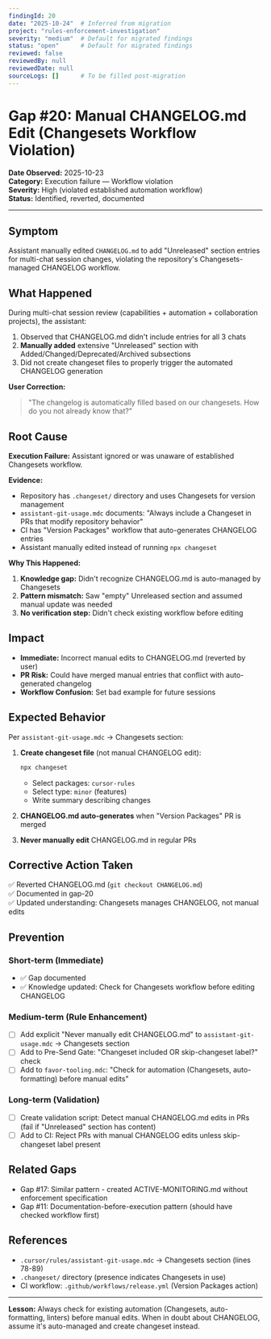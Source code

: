 ```yaml
---
findingId: 20
date: "2025-10-24"  # Inferred from migration
project: "rules-enforcement-investigation"
severity: "medium"  # Default for migrated findings
status: "open"      # Default for migrated findings
reviewed: false
reviewedBy: null
reviewedDate: null
sourceLogs: []      # To be filled post-migration
---
```


# Gap #20: Manual CHANGELOG.md Edit (Changesets Workflow Violation)

**Date Observed:** 2025-10-23  
**Category:** Execution failure — Workflow violation  
**Severity:** High (violated established automation workflow)  
**Status:** Identified, reverted, documented

---

## Symptom

Assistant manually edited `CHANGELOG.md` to add "Unreleased" section entries for multi-chat session changes, violating the repository's Changesets-managed CHANGELOG workflow.

## What Happened

During multi-chat session review (capabilities + automation + collaboration projects), the assistant:

1. Observed that CHANGELOG.md didn't include entries for all 3 chats
2. **Manually added** extensive "Unreleased" section with Added/Changed/Deprecated/Archived subsections
3. Did not create changeset files to properly trigger the automated CHANGELOG generation

**User Correction:**

> "The changelog is automatically filled based on our changesets. How do you not already know that?"

## Root Cause

**Execution Failure:** Assistant ignored or was unaware of established Changesets workflow.

**Evidence:**

- Repository has `.changeset/` directory and uses Changesets for version management
- `assistant-git-usage.mdc` documents: "Always include a Changeset in PRs that modify repository behavior"
- CI has "Version Packages" workflow that auto-generates CHANGELOG entries
- Assistant manually edited instead of running `npx changeset`

**Why This Happened:**

1. **Knowledge gap:** Didn't recognize CHANGELOG.md is auto-managed by Changesets
2. **Pattern mismatch:** Saw "empty" Unreleased section and assumed manual update was needed
3. **No verification step:** Didn't check existing workflow before editing

## Impact

- **Immediate:** Incorrect manual edits to CHANGELOG.md (reverted by user)
- **PR Risk:** Could have merged manual entries that conflict with auto-generated changelog
- **Workflow Confusion:** Set bad example for future sessions

## Expected Behavior

Per `assistant-git-usage.mdc` → Changesets section:

1. **Create changeset file** (not manual CHANGELOG edit):

   ```bash
   npx changeset
   ```

   - Select packages: `cursor-rules`
   - Select type: `minor` (features)
   - Write summary describing changes

2. **CHANGELOG.md auto-generates** when "Version Packages" PR is merged

3. **Never manually edit** CHANGELOG.md in regular PRs

## Corrective Action Taken

✅ Reverted CHANGELOG.md (`git checkout CHANGELOG.md`)  
✅ Documented in gap-20  
✅ Updated understanding: Changesets manages CHANGELOG, not manual edits

## Prevention

### Short-term (Immediate)

- ✅ Gap documented
- ✅ Knowledge updated: Check for Changesets workflow before editing CHANGELOG

### Medium-term (Rule Enhancement)

- [ ] Add explicit "Never manually edit CHANGELOG.md" to `assistant-git-usage.mdc` → Changesets section
- [ ] Add to Pre-Send Gate: "Changeset included OR skip-changeset label?" check
- [ ] Add to `favor-tooling.mdc`: "Check for automation (Changesets, auto-formatting) before manual edits"

### Long-term (Validation)

- [ ] Create validation script: Detect manual CHANGELOG.md edits in PRs (fail if "Unreleased" section has content)
- [ ] Add to CI: Reject PRs with manual CHANGELOG edits unless skip-changeset label present

## Related Gaps

- Gap #17: Similar pattern - created ACTIVE-MONITORING.md without enforcement specification
- Gap #11: Documentation-before-execution pattern (should have checked workflow first)

## References

- `.cursor/rules/assistant-git-usage.mdc` → Changesets section (lines 78-89)
- `.changeset/` directory (presence indicates Changesets in use)
- CI workflow: `.github/workflows/release.yml` (Version Packages action)

---

**Lesson:** Always check for existing automation (Changesets, auto-formatting, linters) before manual edits. When in doubt about CHANGELOG, assume it's auto-managed and create changeset instead.
